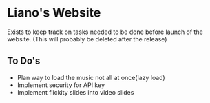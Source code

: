 # **Liano's Website** 

Exists to keep track on tasks needed to be done before launch of the website. (This will probably be deleted after the release) 

## **To Do's** 
- Plan way to load the music not all at once(lazy load) 
- Implement security for API key  
- Implement flickity slides into video slides 
